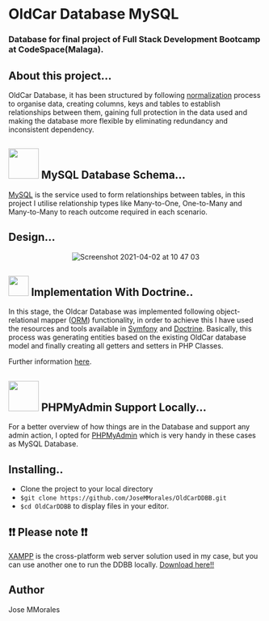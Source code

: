 # OldCar Database MySQL
### Database for final project of Full Stack Development Bootcamp at CodeSpace(Malaga).

## About this project...
OldCar Database, it has been structured by following [normalization](https://en.wikipedia.org/wiki/Database_normalization) process to organise data, creating columns, keys and tables to establish relationships between them, gaining full protection in the data used and making the database more flexible by eliminating redundancy and inconsistent dependency.

<h2 align="left">
  <img src="https://user-images.githubusercontent.com/43299285/113404704-de66cd00-93a8-11eb-8275-e03cb297044c.png" width="60">
  MySQL Database Schema...
</h2>

[MySQL](https://www.mysql.com/) is the service used to form relationships between tables, in this project I utilise relationship types like Many-to-One, One-to-Many and Many-to-Many to reach outcome required in each scenario. 

## Design...

<div align="center">

![Screenshot 2021-04-02 at 10 47 03](https://user-images.githubusercontent.com/43299285/113399639-d440d080-93a0-11eb-9043-243ace1c4026.png)

</div>

<h2 align="left">
  <img src="https://user-images.githubusercontent.com/43299285/113404814-153ce300-93a9-11eb-9832-1db1e3999849.png" width="40">
  Implementation With Doctrine..
</h2>

In this stage, the Oldcar Database was implemented following object-relational mapper ([ORM](https://en.wikipedia.org/wiki/Object%E2%80%93relational_mapping)) functionality, in order to achieve this I have used the resources and tools available in [Symfony](https://symfony.com/) and [Doctrine](https://www.doctrine-project.org/projects/doctrine-orm/en/current/tutorials/getting-started.html). Basically, this process was generating entities based on the existing OldCar database model and finally creating all getters and setters in PHP Classes.

Further information [here](https://symfony.com/doc/current/doctrine/reverse_engineering.html).

<h2 align="left">
  <img src="https://user-images.githubusercontent.com/43299285/113404941-4c12f900-93a9-11eb-93d1-9e5a4fb8b8b5.png" width="60">
  PHPMyAdmin Support Locally...
</h2>

For a better overview of how things are in the Database and support any admin action, I opted for [PHPMyAdmin](https://www.phpmyadmin.net/) which is very handy in these cases as MySQL Database.

## Installing..
* Clone the project to your local directory
* `$git clone https://github.com/JoseMMorales/OldCarDDBB.git`
* `$cd OldCarDDBB` to display files in your editor.

## :exclamation::exclamation: Please note :exclamation::exclamation: 
[XAMPP](https://www.youtube.com/watch?time_continue=1&v=h6DEDm7C37A&feature=emb_logo) is the cross-platform web server solution used in my case, but you can use another one to run the DDBB locally. [Download here!!](https://www.apachefriends.org/index.html)

## Author
Jose MMorales
